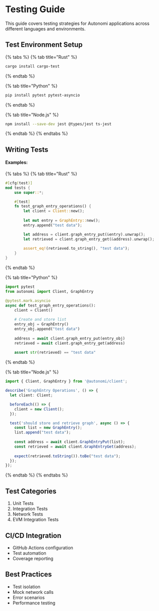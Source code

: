 # Testing Guide

This guide covers testing strategies for Autonomi applications across different languages and environments.

## Test Environment Setup

{% tabs %}
{% tab title="Rust" %}
```bash
cargo install cargo-test
```
{% endtab %}

{% tab title="Python" %}
```bash
pip install pytest pytest-asyncio
```
{% endtab %}

{% tab title="Node.js" %}
```bash
npm install --save-dev jest @types/jest ts-jest
```
{% endtab %}
{% endtabs %}

## Writing Tests

#### Examples:

{% tabs %}
{% tab title="Rust" %}
```rust
#[cfg(test)]
mod tests {
    use super::*;

    #[test]
    fn test_graph_entry_operations() {
        let client = Client::new();
        
        let mut entry = GraphEntry::new();
        entry.append("test data");

        let address = client.graph_entry_put(&entry).unwrap();
        let retrieved = client.graph_entry_get(&address).unwrap();
        
        assert_eq!(retrieved.to_string(), "test data");
    }
}
```
{% endtab %}

{% tab title="Python" %}
```python
import pytest
from autonomi import Client, GraphEntry

@pytest.mark.asyncio
async def test_graph_entry_operations():
    client = Client()
    
    # Create and store list
    entry_obj = GraphEntry()
    entry_obj.append("test data")
    
    address = await client.graph_entry_put(entry_obj)
    retrieved = await client.graph_entry_get(address)
    
    assert str(retrieved) == "test data"
```
{% endtab %}

{% tab title="Node.js" %}
```typescript
import { Client, GraphEntry } from '@autonomi/client';

describe('GraphEntry Operations', () => {
  let client: Client;

  beforeEach(() => {
    client = new Client();
  });

  test('should store and retrieve graph', async () => {
    const list = new GraphEntry();
    list.append("test data");
    
    const address = await client.GraphEntryPut(list);
    const retrieved = await client.GraphEntryGet(address);
    
    expect(retrieved.toString()).toBe("test data");
  });
});
```
{% endtab %}
{% endtabs %}

## Test Categories

1. Unit Tests
2. Integration Tests
3. Network Tests
4. EVM Integration Tests

## CI/CD Integration

* GitHub Actions configuration
* Test automation
* Coverage reporting

## Best Practices

* Test isolation
* Mock network calls
* Error scenarios
* Performance testing
